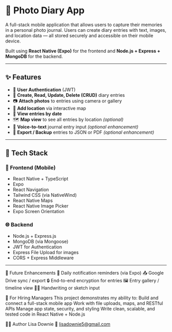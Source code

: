 # 📸 Photo Diary App

A full-stack mobile application that allows users to capture their memories in a personal photo journal. Users can create diary entries with text, images, and location data — all stored securely and accessible on their mobile device.

Built using **React Native (Expo)** for the frontend and **Node.js + Express + MongoDB** for the backend.

---

## ✨ Features
- 🔐 **User Authentication** (JWT)
- 📝 **Create, Read, Update, Delete (CRUD)** diary entries
- 📷 **Attach photos** to entries using camera or gallery
- 📍 **Add location** via interactive map
- 📆 **View entries by date**
- 🗺️ **Map view** to see all entries by location *(optional)*
- 🎤 **Voice-to-text** journal entry input *(optional enhancement)*
- 💾 **Export / Backup** entries to JSON or PDF *(optional enhancement)*

---

## 🧱 Tech Stack
### 📱 Frontend (Mobile)
- React Native + TypeScript
- Expo
- React Navigation
- Tailwind CSS (via NativeWind)
- React Native Maps
- React Native Image Picker
- Expo Screen Orientation
### 🌐 Backend
- Node.js + Express.js
- MongoDB (via Mongoose)
- JWT for Authentication
- Express File Upload for images
- CORS + Express Middleware

---

🎯 Future Enhancements
🔔 Daily notification reminders (via Expo)
📤 Google Drive sync / export
🔒 End-to-end encryption for entries
🖼️ Entry gallery / timeline view
✍🏼 Handwriting or sketch input

💼 For Hiring Managers
This project demonstrates my ability to:
Build and connect a full-stack mobile app
Work with file uploads, maps, and RESTful APIs
Manage app state, security, and styling
Write clean, scalable, and tested code in React Native + Node.js

🧑‍💻 Author
Lisa Downie
📧 lisadownie5@gmail.com
